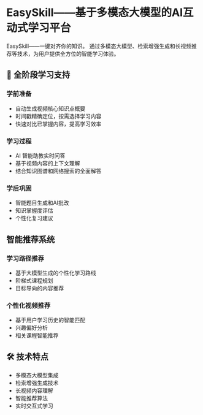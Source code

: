 # EasySkill——基于多模态大模型的AI互动式学习平台

EasySkill——一键对齐你的知识。
通过多模态大模型、检索增强生成和长视频推荐等技术，为用户提供全方位的智能学习体验。

## 🌟 全阶段学习支持

### 学前准备
- 自动生成视频核心知识点概要
- 时间戳精确定位，按需选择学习内容
- 快速对比已掌握内容，提高学习效率

### 学习过程
- AI 智能助教实时问答
- 基于视频内容的上下文理解
- 结合知识图谱和网络搜索的全面解答

### 学后巩固
- 智能题目生成和AI批改
- 知识掌握度评估
- 个性化复习建议

## 智能推荐系统

### 学习路径推荐
- 基于大模型生成的个性化学习路线
- 阶梯式课程规划
- 目标导向的内容推荐

### 个性化视频推荐
- 基于用户学习历史的智能匹配
- 兴趣偏好分析
- 相关课程智能推荐

## 🛠 技术特点

- 多模态大模型集成
- 检索增强生成技术
- 长视频内容理解
- 智能推荐算法
- 实时交互式学习